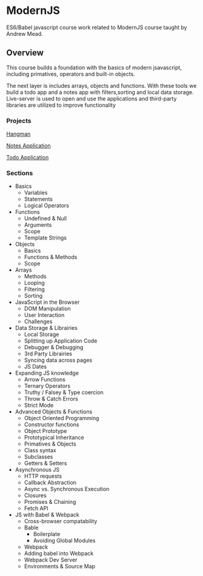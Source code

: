# ModernJS
ES6/Babel  javascript course work related to ModernJS course taught by Andrew Mead.

## Overview
This course builds a foundation with the basics of modern jsavascript, including primatives, operators and built-in objects.

The  next layer is includes arrays, objects and functions.  With these tools we build a todo app and a notes app with filters,sorting and local data storage.  Live-server is used to open and use the applications and third-party libraries are utilized to improve functionality


### Projects

[Hangman](https://github.com/Boolean-Operator/ModernJS/tree/master/hangman)

[Notes Application](https://github.com/Boolean-Operator/ModernJS/tree/master/notes-app)

[Todo Application](https://github.com/Boolean-Operator/ModernJS/tree/master/todo-app)


### Sections 
  - Basics
    - Variables
    - Statements
    - Logical Operators
  - Functions
    - Undefined & Null
    - Arguments
    - Scope
    - Template Strings
  - Objects
    - Basics
    - Functions & Methods
    - Scope
  - Arrays
    - Methods
    - Looping
    - Filtering
    - Sorting
  - JavaScript in the Browser
    - DOM Manipulation
    - User Interaction
    - Challenges
  - Data Storage & Librairies
    - Local Storage
    - Splitting up Application Code
    - Debugger & Debugging
    - 3rd Party Librairies
    - Syncing data across pages
    - JS Dates
  - Expanding JS knowledge
    - Arrow Functions
    - Ternary Operators
    - Truthy / Falsey & Type coercion
    - Throw & Catch Errors
    - Strict Mode
  - Advanced Objects & Functions
    - Object Oriented Programming
    - Constructor functions
    - Object Prototype
    - Prototypical Inheritance
    - Primatives & Objects
    - Class syntax
    - Subclasses
    - Getters & Setters
  - Asynchronous JS
    - HTTP requests
    - Callback Abstraction
    - Async vs. Synchronous Execution
    - Closures
    - Promises & Chaining
    - Fetch API
  - JS with Babel & Webpack
    - Cross-browser compatability
    - Bable
      - Boilerplate
      - Avoiding Global Modules
    - Webpack
    - Adding babel into Webpack
    - Webpack Dev Server
    - Environments & Source Map
